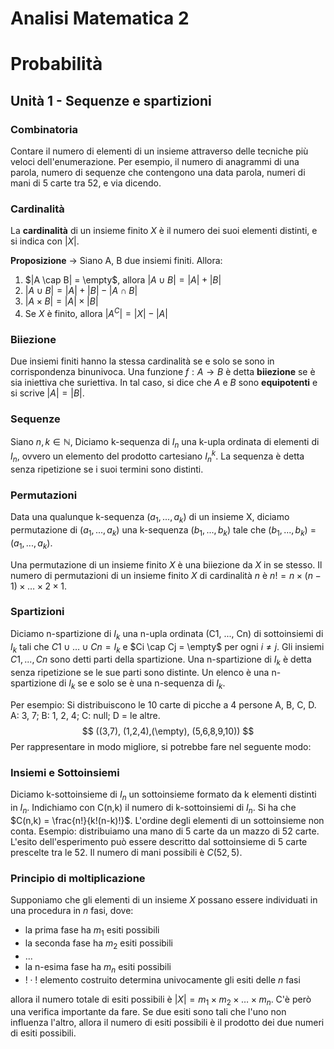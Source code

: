 # Analisi Matematica 2
# Probabilità
## Unità 1 - Sequenze e spartizioni
### Combinatoria
Contare il numero di elementi di un insieme attraverso delle tecniche più veloci dell'enumerazione. Per esempio, il numero di anagrammi di una parola, numero di sequenze che contengono una data parola, numeri di mani di 5 carte tra 52, e via dicendo. 
### Cardinalità
La **cardinalità** di un insieme finito $X$ è il numero dei suoi elementi distinti, e si indica con $|X|$.

**Proposizione** -> Siano A, B due insiemi finiti. Allora:
1. $|A \cap B| = \empty$, allora $|A \cup B| = |A| + |B|$
2. $|A \cup B| = |A| + |B| - |A \cap B|$
3. $|A \times B| = |A| \times |B|$
4. Se $X$ è finito, allora $|A^C| = |X| - |A|$

### Biiezione
Due insiemi finiti hanno la stessa cardinalità se e solo se sono in corrispondenza binunivoca.
Una funzione $f: A \rightarrow B$ è detta **biiezione** se è sia iniettiva che suriettiva. In tal caso, si dice che $A$ e $B$ sono **equipotenti** e si scrive $|A| = |B|$.

### Sequenze
Siano $n, k \in \mathbb{N}$, Diciamo k-sequenza di $I_n$ una k-upla ordinata di elementi di $I_n$, ovvero un elemento del prodotto cartesiano $I_n^k$. La sequenza è detta senza ripetizione se i suoi termini sono distinti.

### Permutazioni
Data una qualunque k-sequenza $(a_1, ..., a_k)$ di un insieme X, diciamo permutazione di $(a_1, ..., a_k)$ una k-sequenza $(b_1, ..., b_k)$ tale che $(b_1, ..., b_k)$ = $(a_1, ..., a_k)$.

Una permutazione di un insieme finito $X$ è una biiezione da $X$ in se stesso. Il numero di permutazioni di un insieme finito $X$ di cardinalità $n$ è $n! = n \times (n-1) \times \ldots \times 2 \times 1$.

### Spartizioni
Diciamo n-spartizione di $I_k$ una n-upla ordinata (C1, ..., Cn) di sottoinsiemi di $I_k$ tali che $C1 \cup \ldots \cup Cn = I_k$ e $Ci \cap Cj = \empty$ per ogni $i \neq j$. Gli insiemi $C1, ..., Cn$ sono detti parti della spartizione. Una n-spartizione di $I_k$ è detta senza ripetizione se le sue parti sono distinte. Un elenco è una n-spartizione di $I_k$ se e solo se è una n-sequenza di $I_k$.

Per esempio: 
Si distribuiscono le 10 carte di picche a 4 persone A, B, C, D. A: 3, 7; B: 1, 2, 4; C: null; D = le altre.
$$ ((3,7), (1,2,4),(\empty), (5,6,8,9,10)) $$
Per rappresentare in modo migliore, si potrebbe fare nel seguente modo: 

### Insiemi e Sottoinsiemi
Diciamo k-sottoinsieme di $I_n$ un sottoinsieme formato da k elementi distinti in $I_n$. Indichiamo con C(n,k) il numero di k-sottoinsiemi di $I_n$. Si ha che $C(n,k) = \frac{n!}{k!(n-k)!}$. L'ordine degli elementi di un sottoinsieme non conta.
Esempio: distribuiamo una mano di 5 carte da un mazzo di 52 carte. L'esito dell'esperimento può essere descritto dal sottoinsieme di 5 carte prescelte tra le 52. Il numero di mani possibili è $C(52,5)$.

### Principio di moltiplicazione
Supponiamo che gli elementi di un insieme $X$ possano essere individuati in una procedura in $n$ fasi, dove:
- la prima fase ha $m_1$ esiti possibili
- la seconda fase ha $m_2$ esiti possibili
- ...
- la n-esima fase ha $m_n$ esiti possibili
- $!\cdot!$ elemento costruito determina univocamente gli esiti delle $n$ fasi

allora il numero totale di esiti possibili è $|X|=m_1 \times m_2 \times \ldots \times m_n$. C'è però una verifica importante da fare. Se due esiti sono tali che l'uno non influenza l'altro, allora il numero di esiti possibili è il prodotto dei due numeri di esiti possibili.